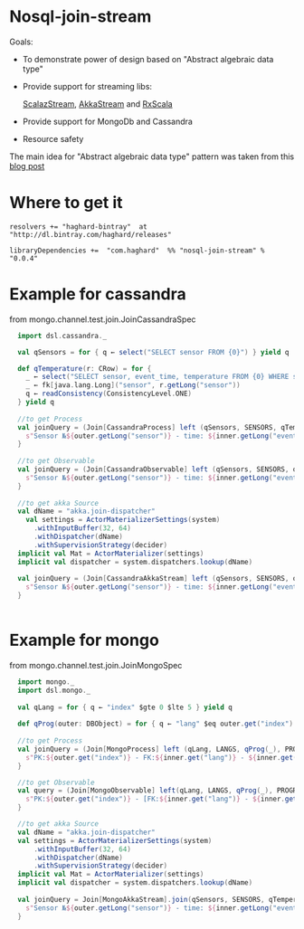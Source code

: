 Nosql-join-stream
===================

Goals:
  * To demonstrate power of design based on "Abstract algebraic data type"
  * Provide support for streaming libs:
  
    [ScalazStream](https://github.com/scalaz/scalaz-stream), 
    [AkkaStream](https://github.com/akka/akka) and 
    [RxScala](https://github.com/ReactiveX/RxScala.git)
  * Provide support for MongoDb and Cassandra
  * Resource safety

The main idea for "Abstract algebraic data type" pattern was taken from this [blog post](http://io.pellucid.com/blog/abstract-algebraic-data-type)


Where to get it
=================
```
resolvers += "haghard-bintray"  at "http://dl.bintray.com/haghard/releases"

libraryDependencies +=  "com.haghard"  %% "nosql-join-stream" % "0.0.4"

```


Example for cassandra
===============================
from mongo.channel.test.join.JoinCassandraSpec

```scala
  import dsl.cassandra._

  val qSensors = for { q ← select("SELECT sensor FROM {0}") } yield q

  def qTemperature(r: CRow) = for {
    _ ← select("SELECT sensor, event_time, temperature FROM {0} WHERE sensor = ?")
    _ ← fk[java.lang.Long]("sensor", r.getLong("sensor"))
    q ← readConsistency(ConsistencyLevel.ONE)
  } yield q
  
  //to get Process
  val joinQuery = (Join[CassandraProcess] left (qSensors, SENSORS, qTemperature, TEMPERATURE, KEYSPACE)) { (outer, inner) ⇒
    s"Sensor №${outer.getLong("sensor")} - time: ${inner.getLong("event_time")} temperature: ${inner.getDouble("temperature")}"
  }
  
  //to get Observable
  val joinQuery = (Join[CassandraObservable] left (qSensors, SENSORS, qTemperature, TEMPERATURE, KEYSPACE)) { (outer, inner) ⇒
    s"Sensor №${outer.getLong("sensor")} - time: ${inner.getLong("event_time")} temperature: ${inner.getDouble("temperature")}"
  }
  
  //to get akka Source
  val dName = "akka.join-dispatcher"
    val settings = ActorMaterializerSettings(system)
      .withInputBuffer(32, 64)
      .withDispatcher(dName)
      .withSupervisionStrategy(decider)
  implicit val Mat = ActorMaterializer(settings)
  implicit val dispatcher = system.dispatchers.lookup(dName)
             
  val joinQuery = (Join[CassandraAkkaStream] left (qSensors, SENSORS, qTemperature, TEMPERATURE, KEYSPACE)) { (outer, r) ⇒
    s"Sensor №${outer.getLong("sensor")} - time: ${inner.getLong("event_time")} temperature: ${inner.getDouble("temperature")}"
  }
    
```

Example for mongo
===============================
from mongo.channel.test.join.JoinMongoSpec

```scala
  import mongo._
  import dsl.mongo._
  
  val qLang = for { q ← "index" $gte 0 $lte 5 } yield q
  
  def qProg(outer: DBObject) = for { q ← "lang" $eq outer.get("index").asInstanceOf[Int] } yield q
  
  //to get Process
  val joinQuery = (Join[MongoProcess] left (qLang, LANGS, qProg(_), PROGRAMMERS, TEST_DB)) { (outer, inner) ⇒
    s"PK:${outer.get("index")} - FK:${inner.get("lang")} - ${inner.get("name")}"
  }

  //to get Observable
  val query = (Join[MongoObservable] left(qLang, LANGS, qProg(_), PROGRAMMERS, TEST_DB)) { (outer, inner) ⇒
    s"PK:${outer.get("index")} - [FK:${inner.get("lang")} - ${inner.get("name")}]"
  }

  //to get akka Source
  val dName = "akka.join-dispatcher"
  val settings = ActorMaterializerSettings(system)
      .withInputBuffer(32, 64)
      .withDispatcher(dName)
      .withSupervisionStrategy(decider)
  implicit val Mat = ActorMaterializer(settings)
  implicit val dispatcher = system.dispatchers.lookup(dName)
    
  val joinQuery = Join[MongoAkkaStream].join(qSensors, SENSORS, qTemperature, TEMPERATURE, KEYSPACE) { (outer, inner) ⇒
    s"Sensor №${outer.getLong("sensor")} - time: ${inner.getLong("event_time")} temperature: ${inner.getDouble("temperature")}"
  }
  
```